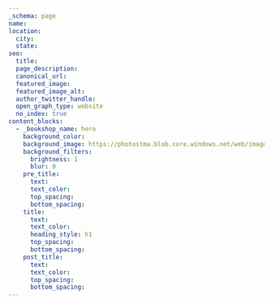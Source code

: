 ```yaml
---
_schema: page
name:
location:
  city:
  state:
seo:
  title:
  page_description:
  canonical_url:
  featured_image:
  featured_image_alt:
  author_twitter_handle:
  open_graph_type: website
  no_index: true
content_blocks:
  - _bookshop_name: hero
    background_color:
    background_image: https://photostma.blob.core.windows.net/web/images/camera-in-a-mirror.jpg
    background_filters:
      brightness: 1
      blur: 0
    pre_title:
      text:
      text_color:
      top_spacing:
      bottom_spacing:
    title:
      text:
      text_color:
      heading_style: h1
      top_spacing:
      bottom_spacing:
    post_title:
      text:
      text_color:
      top_spacing:
      bottom_spacing:
---
```

